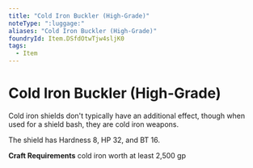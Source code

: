 ```yaml
---
title: "Cold Iron Buckler (High-Grade)"
noteType: ":luggage:"
aliases: "Cold Iron Buckler (High-Grade)"
foundryId: Item.DSfdOtwTjw4sljK0
tags:
  - Item
---
```


# Cold Iron Buckler (High-Grade)

Cold iron shields don't typically have an additional effect, though when used for a shield bash, they are cold iron weapons.

The shield has Hardness 8, HP 32, and BT 16.

**Craft Requirements** cold iron worth at least 2,500 gp
